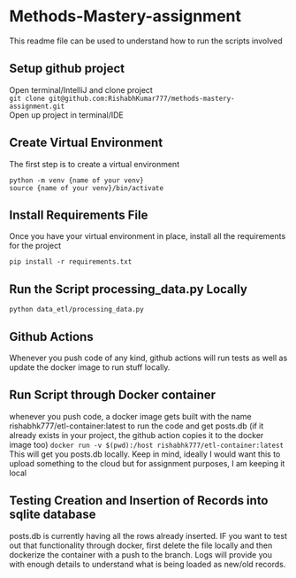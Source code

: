 # Methods-Mastery-assignment
This readme file can be used to understand how to run the scripts involved

## Setup github project
Open terminal/IntelliJ and clone project  
`git clone git@github.com:RishabhKumar777/methods-mastery-assignment.git`  
Open up project in terminal/IDE
## Create Virtual Environment
The first step is to create a virtual environment

`python -m venv {name of your venv}`  
`source {name of your venv}/bin/activate`

## Install Requirements File
Once you have your virtual environment in place, install all the requirements for the project

`pip install -r requirements.txt`  

## Run the Script processing_data.py Locally
`python data_etl/processing_data.py`  

## Github Actions
Whenever you push code of any kind, github actions will run tests as well as update the docker image to run stuff locally.

## Run Script through Docker container
whenever you push code, a docker image gets built with the name rishabhk777/etl-container:latest 
to run the code and get posts.db (if it already exists in your project, the github action copies it to the docker image too)
`docker run -v $(pwd):/host rishabhk777/etl-container:latest`  
This will get you posts.db locally. Keep in mind, ideally I would want this to upload something to the cloud but for assignment purposes, I am keeping it local  

## Testing Creation and Insertion of Records into sqlite database
posts.db is currently having all the rows already inserted. IF you want to test out that functionality through docker, first delete the file locally and then dockerize the container with a push to the branch. Logs will provide you with enough details to understand what is being loaded as new/old records.
